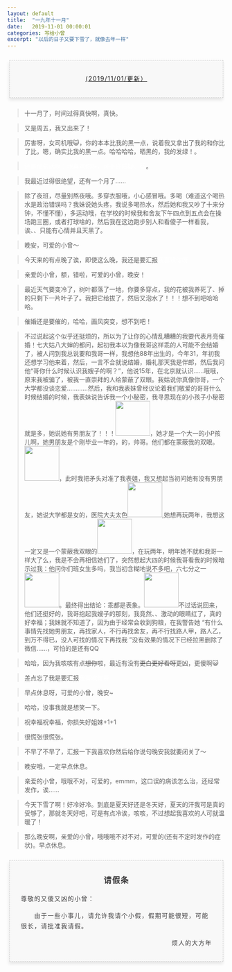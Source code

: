 ```yaml
---
layout: default
title:  "一九年十一月"
date:   2019-11-01 00:00:01
categories: 写给小曾
excerpt: "以后的日子又要下雪了，就像去年一样"
---
```



<section style="margin: 20px 0px;">
    <section style="padding: 5px;box-sizing: border-box;">
        <section style="text-align: center;border-width: 1px;border-style: dashed;border-color: #cccccc;background: #f8f8f8;box-shadow: #e5e5e5 -1px 5px 7px;letter-spacing: 1.5px;padding: 1em;color: #3f3e3f;box-sizing: border-box;">
            <section style="text-align: justify;padding: 2px 0.8em;line-height: 1.75em;font-size: 14px;box-sizing: border-box;">
                <p style="text-align: center;">
                    <a href="">(2019/11/01/更新）</a>
                </p>
            </section>
        </section>
    </section>
</section>

> 十一月了，时间过得真快啊，真快。

> 又是周五，我又出来了！

> 厉害呀，女司机哦😺，你的本本比我的黑一点，说着我又拿出了我的和你比了比，嗯，确实比我的黑一点。哈哈哈哈，晒黑的，我的发绿！。

> <font color="white">还是那句话啊：我喜欢你呀，可不许质疑。😺</font>。

> 我最近过得很绝望，还有一个月了…… 

> 除了夜班，尽量别熬夜哦。多穿衣服哦，小心感冒哦。多喝（难道这个喝热水是政治错误吗？我妹说她头疼，我说多喝热水，然后她和我又吵了十来分钟，不懂不懂），多运动哦，在学校的时候我和舍友下午四点到五点会在操场跑三圈，或者打球啥的，然后我在这边跑步别人和看傻子一样看我，诶、、只能有心情并且天黑了。

> 晚安，可爱的小曾～

> 今天来的有点晚了诶，即使这么晚，我还是要汇报<font color="white">我喜欢你呀</font>

> 亲爱的小曾，额，错啦，可爱的小曾，晚安！

> 最近天气要变冷了，树叶都落了一地，你要多穿点，我的花被我养死了、掉的只剩下一片叶子了。我把它给拔了，然后又泡水了！！！想不到吧哈哈哈。

> 催婚还是要催的，哈哈，画风突变，想不到吧！

> 不过说起这个似乎还挺烦的，所以为了让你的心情乱糟糟的我要代表月亮催婚！七大姑八大婶的都问，起初我本以为像我哥这样乖的人可能不会结婚了，被人问到我总说要和我哥一样，我想他88年出生的，今年31，年初我还想学习他来着，然后，一言不合就说结婚，婚礼那天我是伴郎，然后我问他“哥你什么时候认识我嫂子的啊？”，他说15年，在北京就认识……哦哦，原来我被骗了，被我一直崇拜的人给蒙蔽了双眼。我姑说你真像你哥，一个大学都没谈恋爱…………然后，我和我表妹曾经议论着我们敬爱的哥哥什么时候结婚的时候，我表妹说告诉我一个小秘密，我寻思现在的小孩子小秘密就是多，她说她有男朋友了！！！<img src="https://ae01.alicdn.com/kf/H784cb0fa2f8040c4a4a25dbda26804d9t.jpg" width="80">，她才是一个大一的小P孩儿啊，她男朋友是个刚毕业一年的，的，帅哥。他们都在蒙蔽我的双眼。<img src="https://p.pstatp.com/origin/1372300002d7bc56e9064" width="80">，此时我把矛头对准了我表姐，我又想起当初问她有没有男朋友，她说大学都是女的，医院大夫太色<img src="https://p.pstatp.com/origin/ff980000740c8b491975" width="80">,她想再玩两年，我想这一定又是一个蒙蔽我双眼的<img src="https://p.pstatp.com/origin/1372300002d7bc56e9064" width="80">，在玩两年，明年她不就和我哥一样大了么，我是不会再相信她们了，突然想起大四的时候我哥看我的时候暗示过我：他问你们班女生多吗，我当初含糊地说不多吧，六七分之一<img src="https://p.pstatp.com/origin/ff320000b0d15bd3acc1" width="80">。最终得出结论：乖都是表象。<img src="https://p.pstatp.com/origin/fe33000100c7eaa4aa65" width="80">不过话说回来，他们还挺好的，我哥抱起我嫂子的那刻，我竟然、、激动的眼睛红了，真的好幸福；我妹就不知道了，因为由于经常会收到狗粮，在我警告她 “有什么事情先找她男朋友，再找家人，不行再找舍友，再不行找路人甲，路人乙，到万不得已，没人可找的情况下再找我 ”没有效果的情况下已经拉黑删除了微信……，可怕的是还有QQ

> 哈哈，因为我咳咳有点<s>想你</s>啦，最近有没有<s>更白更好看呀</s>更凶，更傻啊😺

> 差点忘了我是要汇报<font color="white">我喜欢你呀</font>

> 早点休息呀，可爱的小曾，晚安~

> 哈哈，没事我就是想笑一下。

> 祝幸福祝幸福，你损失好姐妹+1+1

> 很慌张很慌张。

> 不早了不早了，汇报一下我喜欢你然后给你说句晚安我就要闭关了～

> 晚安哦，一定早点休息。 

> 亲爱的小曾，哦哦不对，可爱的，emmm，这口误的病该怎么治，还经常发作，诶……

> 今天下雪了啊！好冷好冷。到底是夏天好还是冬天好，夏天的汗我可是真的受够了，那就冬天好吧，可是有点冷诶，咳咳，不过想起我喜欢的人可就温暖了！

> 那么晚安啊，亲爱的小曾，哦哦哦不对不对，可爱的(还有不定时发作的症状)。早点休息。


<section style="margin: 20px 0px;">
    <section style="padding: 5px;box-sizing: border-box;">
        <section style="text-align: center;border-width: 1px;border-style: dashed;border-color: #cccccc;background: #f8f8f8;box-shadow: #e5e5e5 -1px 5px 7px;letter-spacing: 1.5px;padding: 1em;color: #3f3e3f;box-sizing: border-box;">
            <section style="padding: 2px 0.8em;line-height: 1.75em;font-size: 14px;box-sizing: border-box;">
                <p style="text-align: center; font-size: 18px">
                    <b>请假条</b>
                </p>
                <p style="text-align: left;">
                    尊敬的又傻又凶的小曾：
                </p>
                <p style="text-align: left;">
                    &emsp;&emsp;由于一些小事儿，请允许我请个小假，假期可能很短，可能很长，请批准我请假。
                </p>
                <p style="text-align: right;">
                    烦人的大方年
                </p>
            </section>
        </section>
    </section>
</section>
